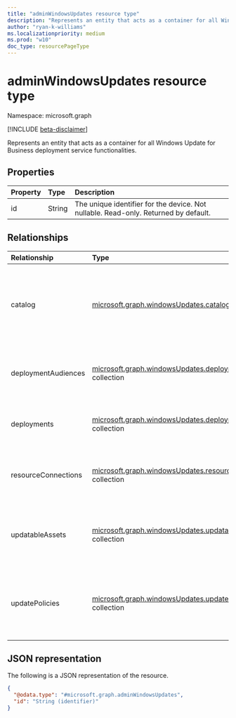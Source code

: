 ```yaml
---
title: "adminWindowsUpdates resource type"
description: "Represents an entity that acts as a container for all Windows Update for Business deployment service functionalities."
author: "ryan-k-williams"
ms.localizationpriority: medium
ms.prod: "w10"
doc_type: resourcePageType
---
```


# adminWindowsUpdates resource type

Namespace: microsoft.graph

[!INCLUDE [beta-disclaimer](../../includes/beta-disclaimer.md)]

Represents an entity that acts as a container for all Windows Update for Business deployment service functionalities.

## Properties
| Property | Type   | Description                                                                         |
|:---------|:-------|:------------------------------------------------------------------------------------|
| id       | String | The unique identifier for the device. Not nullable. Read-only. Returned by default. |

## Relationships
|Relationship|Type|Description|
|:---|:---|:---|
|catalog|[microsoft.graph.windowsUpdates.catalog](../resources/windowsupdates-catalog.md)|Catalog of content that can be approved for deployment by the deployment service. Read-only.|
|deploymentAudiences|[microsoft.graph.windowsUpdates.deploymentAudience](../resources/windowsupdates-deploymentaudience.md) collection|The set of [updatableAsset](../resources/windowsupdates-updatableasset.md) resources to which a [deployment](../resources/windowsupdates-deployment.md) can apply.|
|deployments|[microsoft.graph.windowsUpdates.deployment](../resources/windowsupdates-deployment.md) collection|Deployments created using the deployment service.|
|resourceConnections|[microsoft.graph.windowsUpdates.resourceConnection](../resources/windowsupdates-resourceconnection.md) collection|Service connections to external resources such as analytics workspaces.|
|updatableAssets|[microsoft.graph.windowsUpdates.updatableAsset](../resources/windowsupdates-updatableasset.md) collection|Assets registered with the deployment service that can receive updates.|
|updatePolicies|[microsoft.graph.windowsUpdates.updatePolicy](../resources/windowsupdates-updatepolicy.md) collection|A collection of policies for approving the deployment of different content to an audience over time.|

## JSON representation
The following is a JSON representation of the resource.
<!-- {
  "blockType": "resource",
  "keyProperty": "id",
  "@odata.type": "microsoft.graph.adminWindowsUpdates",
  "openType": false
}
-->
``` json
{
  "@odata.type": "#microsoft.graph.adminWindowsUpdates",
  "id": "String (identifier)"
}
```
